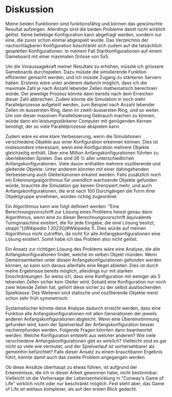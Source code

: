 # Diskussion

Meine beiden Funktionen sind funktionsfähig und können das gewünschte Resultat aufzeigen. Allerdings sind die beiden Probleme damit nicht wirklich gelöst. Keine beliebige Konfiguration kann abgefragt werden, sondern nur eine, die zuvor schon einmal abgespielt wurde. Das Verzeichnis der nachschlagbaren Konfiguration beschränkt sich zudem auf die tatsächlich gespielten Konfigurationen. In meinem Fall Startkonfigurationen auf einem Gameboard mit einer maximalen Grösse von 5x5. 

Um die Voraussagekraft meiner Resultate zu erhöhen, müsste ich grössere Gameboards durchspielen. Dazu müsste die simulierende Funktion effizienter gemacht werden, und ich müsste Zugang zu stärkeren Servern haben. Ersteres wäre unter anderem dadurch möglich, dass ich die maximale Zahl je nach Anzahl lebender Zellen mathematisch berechnen würde. Der jeweilige Prozess könnte dann bereits nach dem Erreichen dieser Zahl abbrechen. Zudem könnte die Simulation in noch mehr Parallelprozesse aufgeteilt werden, zum Beispiel nach Anzahl lebender Zellen im äussersten Ring, dann im zweit-äussersten Ring, und so weiter. Um von dieser massiven Parallelisierung Gebrauch machen zu können, würde dann ein leistungsstärkerer Computer mit genügenden Kernen benötigt, der so viele Parallelprozesse abspielen kann.

Zudem wäre es eine klare Verbesserung, wenn die Simulationen verschiedene Objekte aus einer Konfiguration erkennen können. Dies ist insbesondere interessant, wenn eine Konfiguration mehrere Objekte gleichzeitig enthält. Über eine Million Anfangskonfigurationen führten zu überlebenden Spielen. Das sind 26 % aller unterschiedlichen Anfangskonfigurationen. Viele davon enthalten mehrere oszillierende und gleitende Objekte. Unter anderem könnten mit einer dahingehenden Verbesserung auch Gleiterkanonen erkannt werden. Falls zusätzlich noch ein Erkennungsalgorithmus für unendlich wachsende Objekte gefunden würde, brauchte die Simulation gar keinen Grenzwert mehr, und auch Anfangskonfigurationen, die erst nach 100 Durchgängen die Form ihrer Objektgruppe annehmen, würden richtig zugeordnet. 

Ein Algorithmus kann wie folgt definiert werden: "Eine Berechnungsvorschrift zur Lösung eines Problems heisst genau dann Algorithmus, wenn eine zu dieser Berechnungsvorschrift äquivalente Turingmaschine existiert, die für jede Eingabe, die eine Lösung besitzt, stoppt."[(*Wikipedia 1 2023*)](#Wikipedia 1). 
Dies würde auf meinen Algorithmus nicht zutreffen, da nicht für alle Anfangskonfigurationen eine Lösung existiert. Somit habe ich das Problem also nicht gelöst. 

Ein Ansatz zur richtigen Lösung des Problems wäre eine Analyse, die alle Anfangskonfigurationen findet, welche im selben Objekt münden. Wenn Gemeinsamkeiten unter diesen Anfangskonfigurationen gefunden werden können, so kann sich daraus allenfalls eine Regel ableiten. 
Dies ist durch meine Ergebnisse bereits möglich, allerdings nur mit starken Einschränkungen. So weiss ich, dass eine Konfiguration mit weniger als 5 lebenden Zellen sicher kein Gleiter wird. Sobald eine Konfiguration nur noch zwei lebende Zellen hat, gehört diese sicher zu der selbst auslöschenden Spielklasse. Des Weiteren sind statische und oszillierende Objekte meist schon sehr früh symmetrisch.

Systematischer könnte diese Analyse dadurch erreicht werden, dass eine Funktion alle Anfangskonfigurationen mit allen Generationen der jeweils anderen Anfangskonfigurationen abgleicht. Wenn eine Übereinstimmung gefunden wird, kann der Spielverlauf der Anfangskonfiguration besser nachempfunden werden. Folgende Fragen könnten dann beantwortet werden: Welche Konfiguration entsteht aus welcher anderen? Wie viele verschiedene Anfangskonfigurationen gibt es wirklich? Vielleicht sind es gar nicht so viele wie vermutet, und der Spielverlauf ist vorhersehbarer als gemeinhin befürchtet? Falls dieser Ansatz zu einem brauchbaren Ergebnis führt, könnte damit auch das zweite Problem angegangen werden. 

Ob diese Ansätze überhaupt zu etwas führen, ist aufgrund der Erkenntnisse, die ich in dieser Arbeit gewonnen habe, nicht bestimmbar. Vielleicht ist die Vorhersage der Lebensentwicklung in "Conway's Game of Life" wirklich nicht oder nur beschränkt möglich. 
Fest steht aber, das Game of Life ist weitaus komplexer, als auf den ersten Blick gedacht.


